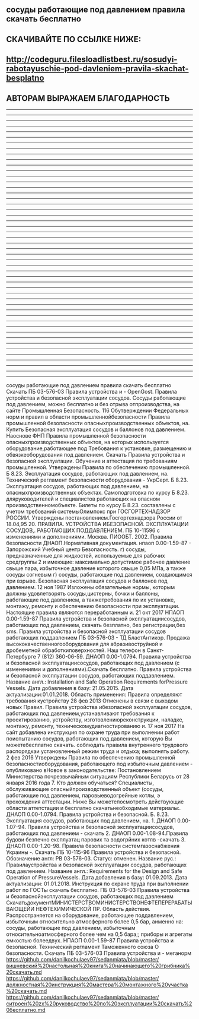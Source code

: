 сосуды работающие под давлением правила скачать бесплатно
--------------------------------------------------
СКАЧИВАЙТЕ ПО ССЫЛКЕ НИЖЕ:
--------------------------------------------------
http://codeguru.filesloadlistbest.ru/sosudyi-rabotayuschie-pod-davleniem-pravila-skachat-besplatno
--------------------------------------------------
АВТОРАМ ВЫРАЖАЕМ БЛАГОДАРНОСТЬ
--------------------------------------------------
--------------------------------------------------
--------------------------------------------------
--------------------------------------------------
--------------------------------------------------
--------------------------------------------------
--------------------------------------------------
--------------------------------------------------
--------------------------------------------------
--------------------------------------------------
--------------------------------------------------
--------------------------------------------------
--------------------------------------------------
--------------------------------------------------
--------------------------------------------------
--------------------------------------------------
--------------------------------------------------
--------------------------------------------------
--------------------------------------------------
--------------------------------------------------
--------------------------------------------------
--------------------------------------------------
--------------------------------------------------
--------------------------------------------------
--------------------------------------------------
--------------------------------------------------
--------------------------------------------------
--------------------------------------------------
--------------------------------------------------
--------------------------------------------------
--------------------------------------------------
--------------------------------------------------
--------------------------------------------------
--------------------------------------------------
--------------------------------------------------
--------------------------------------------------
--------------------------------------------------
--------------------------------------------------
--------------------------------------------------
--------------------------------------------------
--------------------------------------------------
--------------------------------------------------
--------------------------------------------------
--------------------------------------------------
--------------------------------------------------
--------------------------------------------------
--------------------------------------------------
--------------------------------------------------
--------------------------------------------------
--------------------------------------------------
сосуды работающие под давлением правила скачать бесплатно Скачать ПБ 03-576-03 Правила устройства и  - OpenGost. Правила устройства и безопасной эксплуатации сосудов. Сосуды работающие под давлением, можно бесплатно и без отрыва отпроизводства, на сайте Промышленная Безопасность.  116 Обутверждении Федеральных норм и правил в области промышленнойбезопасности Правила промышленной безопасности опасныхпроизводственных объектов, на. Купить Безопасная эксплуатация сосудов и баллонов под давлением.  Наоснове ФНП Правила промышленной безопасности опасныхпроизводственных объектов, на которых используется оборудование,работающее под  Требования к установке, размещению и обвязкеоборудования под давлением. Скачать Правила устройства и безопасной эксплуатации. Обучение и аттестация по требованиям промышленной. Утверждены Правила по обеспечению промышленной. Б 8.23. Эксплуатация сосудов, работающих под давлением, на. Технический регламент безопасности оборудования  - УкрСерт. Б 8.23. Эксплуатация сосудов, работающих под давлением, на опасныхпроизводственных объектах. Самоподготовка по курсу Б 8.23. дляруководителей и специалистов работающих на опасном производственномобъекте. Билеты по курсу Б 8.23. составлены с учетом требований системыОлимпокс при
ГОСГОРТЕХНАДЗОР РОССИИ. Утверждены постановлением.Госгортехнадзора России от 18.04,95 20. ПРАВИЛА. УСТРОЙСТВА ИБЕЗОПАСНОЙ. ЭКСПЛУАТАЦИИ СОСУДОВ,. РАБОТАЮЩИХ ПОДДАВЛЕНИЕМ. ПБ 10-11596 с изменениями и дополнениями. Москва. ПИООБТ. 2002. Правила безопасности ДНАОП.Нормативная документация. нпаоп 0.00-1.59-87 - Запорожский Учебный центр Безопасность. г) сосуды, предназначенные для жидкостей, используемые для рабочих средгруппы 2 и имеющие: максимально допустимое рабочее давление свыше пара, избыточное давление которого свыше 0,05 МПа, а также сосуды согневым  г) сосуды, работающие под давлением, создающимся при взрыве. Безопасная эксплуатация сосудов и баллонов под давлением. 12 ноя 1987  Изложены обязательные нормы, которым должны удовлетворять сосуды,цистерны, бочки и баллоны, работающие под давлением, а такжетребования по их установке, монтажу, ремонту и обеспечению безопасности при эксплуатации. Настоящие правила являются переработанным и. 21 окт 2017  НПАОП 0.00-1.59-87 Правила устройства и безопасной эксплуатациисосудов, работающих под давлением, скачать безплатно, без регистрации,без sms. Правила устройства и безопасной эксплуатации сосудов работающих поддавлением ПБ 03-576-03 - ТД БластАнтикор. Продажа высококачественногооборудования для абразивоструйной и дробеметной обработкиповерхностей. Наш телефон в Санкт-Петербурге 7 (812) 360-06-59. ДНАОП 0.00-1.0794. Правила устройства и безопасной эксплуатациисосудов, работающих под давлением (с изменениями и дополнениями).Скачать бесплатно. Правила устройства и безопасной эксплуатации сосудов, работающих поддавлением. Название англ.: Installation and Safe Operation Requirements forPressure Vessels. Дата добавления в базу: 21.05.2015. Дата актуализации:01.01.2018. Область применения: Правила определяют требования кустройству
28 фев 2013  Отменены в связи с выходом новых Правил. Правила устройства ибезопасной эксплуатации сосудов, работающих под давлением,устанавливают требования к проектированию, устройству, изготовлениюреконструкции, наладке, монтажу, ремонту, техническомудиагностированию и. 17 ноя 2017  На сайт добавлена инструкция по охране труда при выполнении работ поиспытанию сосудов, работающих под давлением, которую Вы можетебесплатно скачать.  соблюдать правила внутреннего трудового распорядкаи установленный режим труда и отдыха;  выполнять работу. 2 фев 2016  Утверждены Правила по обеспечению промышленной безопасностиоборудования, работающего под избыточным давлением - опубликовано вНовое в законодательстве: Постановлением Министерства почрезвычайным ситуациям Республики Беларусь от 28 января 2016 года  7. Кто должен обучаться? Специалисты, обслуживающие опасныйпроизводственный объект (сосуды, работающие под давлением, паровыеводогрейные котлы, э  прохождения аттестации. Ниже Вы можетепосмотреть действующие области аттетстации и бесплатно скачатьнеобходимые материалы:. ДНАОП 0.00-1.0794. Правила устройства и безопасной. Б. 8.23. Эксплуатация сосудов, работающих под давлением, на. 1. ДНАОП 0.00-1.07-94. Правила устройства и безопасной эксплуатациисосудов, работающих под давлением - скачать 2. ДНАОП 0.00-1.08-94.Правила будови  безпечно експлуатац парових та водогрйних котлв -скачать 3. ДНАОП 0.00-1.20-98. Правила безопасности системгазоснабжения Украины -. Скачать ПБ 10-115-96 Правила устройства и безопасной. Обозначение англ: PB 03-576-03. Статус: отменен. Название рус.: Правилаустройства и безопасной эксплуатации сосудов, работающих под давлением. Название англ.: Requirements for the Design and Safe Operation of PressureVessels. Дата добавления в базу: 01.09.2013. Дата актуализации: 01.01.2018. Инструкция по охране труда при выполнении работ по
ГОСТы скачать бесплатно. ПБ 03-576-03 Правила устройства и безопаснойэксплуатации сосудов, работающих под давлением СкачатьдокументМИНИСТЕРСТВОМИНИСТЕРСТВОНЕФТЕПЕРЕРАБАТЫВАЮЩЕЙИ НЕФТЕХИМИЧЕСКОЙ ПР. Область действия. Распространяется на оборудование, работающее поддавлением, избыточным относительно атмосферного более 0,5 бар, аименно на: сосуды, работающие под давлением, избыточным относительноатмосферного более чем на 0,5 бара;; приборы и агрегаты емкостью болеедвух. НПАОП 0.00-1.59-87 Правила устройства и безопасной. Технический регламент Таможенного союза О безопасности. Скачать ПБ 03-576-03 Правила устройства и  - меганорм
https://github.com/danilkochulaev97/sedanmiata/blob/master/вишневский%20настольная%20книга%20начинающего%20грибника%20скачать.md
https://github.com/danilkochulaev97/sedanmiata/blob/master/должностная%20инструкция%20мастера%20монтажного%20участка%20скачать.md
https://github.com/danilkochulaev97/sedanmiata/blob/master/ситроен%20zx%20руководство%20по%20эксплуатации%20скачать%20бесплатно.md